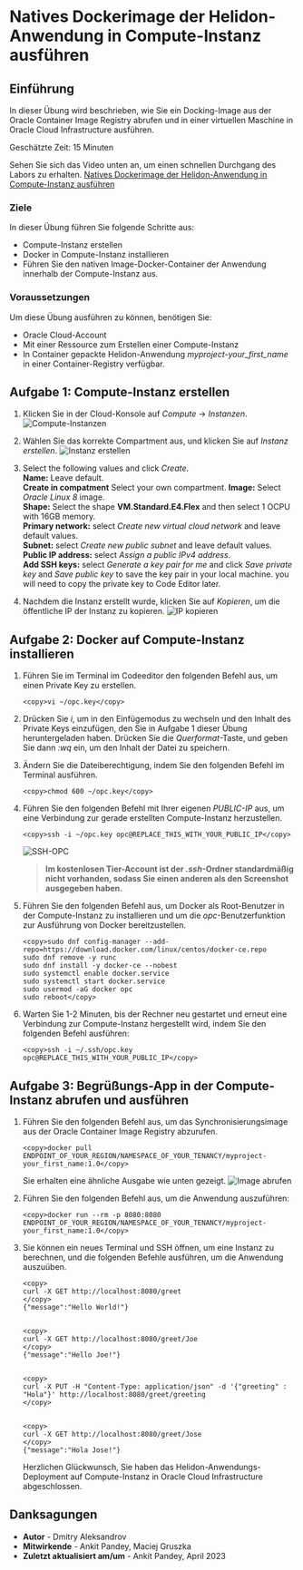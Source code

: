 # Natives Dockerimage der Helidon-Anwendung in Compute-Instanz ausführen

## Einführung

In dieser Übung wird beschrieben, wie Sie ein Docking-Image aus der Oracle Container Image Registry abrufen und in einer virtuellen Maschine in Oracle Cloud Infrastructure ausführen.

Geschätzte Zeit: 15 Minuten

Sehen Sie sich das Video unten an, um einen schnellen Durchgang des Labors zu erhalten. [Natives Dockerimage der Helidon-Anwendung in Compute-Instanz ausführen](videohub:1_dsfd22u5)

### Ziele

In dieser Übung führen Sie folgende Schritte aus:

*   Compute-Instanz erstellen
*   Docker in Compute-Instanz installieren
*   Führen Sie den nativen Image-Docker-Container der Anwendung innerhalb der Compute-Instanz aus.

### Voraussetzungen

Um diese Übung ausführen zu können, benötigen Sie:

*   Oracle Cloud-Account
*   Mit einer Ressource zum Erstellen einer Compute-Instanz
*   In Container gepackte Helidon-Anwendung _myproject-your\_first\_name_ in einer Container-Registry verfügbar.

## Aufgabe 1: Compute-Instanz erstellen

1.  Klicken Sie in der Cloud-Konsole auf _Compute_ -> _Instanzen_. ![Compute-Instanzen](images/compute-instance.png)
    
2.  Wählen Sie das korrekte Compartment aus, und klicken Sie auf _Instanz erstellen_. ![Instanz erstellen](images/create-instance.png)
    
3.  Select the following values and click _Create_.  
    **Name:** Leave default.  
    **Create in compatment** Select your own compartment. **Image:** Select _Oracle Linux 8_ image.  
    **Shape:** Select the shape **VM.Standard.E4.Flex** and then select 1 OCPU with 16GB memory.  
    **Primary network:** select _Create new virtual cloud network_ and leave default values.  
    **Subnet:** select _Create new public subnet_ and leave default values.  
    **Public IP address:** select _Assign a public IPv4 address_.  
    **Add SSH keys:** select _Generate a key pair for me_ and click _Save private key_ and _Save public key_ to save the key pair in your local machine. you will need to copy the private key to Code Editor later.
    
4.  Nachdem die Instanz erstellt wurde, klicken Sie auf _Kopieren_, um die öffentliche IP der Instanz zu kopieren. ![IP kopieren](images/copy-ip.png)
    

## Aufgabe 2: Docker auf Compute-Instanz installieren

1.  Führen Sie im Terminal im Codeeditor den folgenden Befehl aus, um einen Private Key zu erstellen.
    
        <copy>vi ~/opc.key</copy>
        
2.  Drücken Sie _i_, um in den Einfügemodus zu wechseln und den Inhalt des Private Keys einzufügen, den Sie in Aufgabe 1 dieser Übung heruntergeladen haben. Drücken Sie die _Querformat_\-Taste, und geben Sie dann _:wq_ ein, um den Inhalt der Datei zu speichern.
    
3.  Ändern Sie die Dateiberechtigung, indem Sie den folgenden Befehl im Terminal ausführen.
    
        <copy>chmod 600 ~/opc.key</copy>
        
4.  Führen Sie den folgenden Befehl mit Ihrer eigenen _PUBLIC-IP_ aus, um eine Verbindung zur gerade erstellten Compute-Instanz herzustellen.
    
        <copy>ssh -i ~/opc.key opc@REPLACE_THIS_WITH_YOUR_PUBLIC_IP</copy>
        
    
    ![SSH-OPC](images/ssh-opc.png)
    
    > **Im kostenlosen Tier-Account ist der _.ssh_\-Ordner standardmäßig nicht vorhanden, sodass Sie einen anderen als den Screenshot ausgegeben haben.**
    
5.  Führen Sie den folgenden Befehl aus, um Docker als Root-Benutzer in der Compute-Instanz zu installieren und um die _opc_\-Benutzerfunktion zur Ausführung von Docker bereitzustellen.
    
        <copy>sudo dnf config-manager --add-repo=https://download.docker.com/linux/centos/docker-ce.repo
        sudo dnf remove -y runc
        sudo dnf install -y docker-ce --nobest
        sudo systemctl enable docker.service
        sudo systemctl start docker.service
        sudo usermod -aG docker opc
        sudo reboot</copy>
        
6.  Warten Sie 1-2 Minuten, bis der Rechner neu gestartet und erneut eine Verbindung zur Compute-Instanz hergestellt wird, indem Sie den folgenden Befehl ausführen:
    
        <copy>ssh -i ~/.ssh/opc.key opc@REPLACE_THIS_WITH_YOUR_PUBLIC_IP</copy>
        

## Aufgabe 3: Begrüßungs-App in der Compute-Instanz abrufen und ausführen

1.  Führen Sie den folgenden Befehl aus, um das Synchronisierungsimage aus der Oracle Container Image Registry abzurufen.
    
        <copy>docker pull ENDPOINT_OF_YOUR_REGION/NAMESPACE_OF_YOUR_TENANCY/myproject-your_first_name:1.0</copy>
        
    
    Sie erhalten eine ähnliche Ausgabe wie unten gezeigt. ![Image abrufen](images/docker-pull.png)
    
2.  Führen Sie den folgenden Befehl aus, um die Anwendung auszuführen:
    
        <copy>docker run --rm -p 8080:8080 ENDPOINT_OF_YOUR_REGION/NAMESPACE_OF_YOUR_TENANCY/myproject-your_first_name:1.0</copy>
        
3.  Sie können ein neues Terminal und SSH öffnen, um eine Instanz zu berechnen, und die folgenden Befehle ausführen, um die Anwendung auszuüben.
    
        <copy>
        curl -X GET http://localhost:8080/greet
        </copy>
        {"message":"Hello World!"}
        
    
        <copy>
        curl -X GET http://localhost:8080/greet/Joe
        </copy>
        {"message":"Hello Joe!"}
        
    
        <copy>
        curl -X PUT -H "Content-Type: application/json" -d '{"greeting" : "Hola"}' http://localhost:8080/greet/greeting
        </copy>
        
    
        <copy>
        curl -X GET http://localhost:8080/greet/Jose
        </copy>
        {"message":"Hola Jose!"}
        
    
    Herzlichen Glückwunsch, Sie haben das Helidon-Anwendungs-Deployment auf Compute-Instanz in Oracle Cloud Infrastructure abgeschlossen.
    

## Danksagungen

*   **Autor** - Dmitry Aleksandrov
*   **Mitwirkende** - Ankit Pandey, Maciej Gruszka
*   **Zuletzt aktualisiert am/um** - Ankit Pandey, April 2023